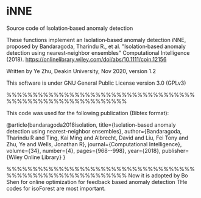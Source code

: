 # iNNE
Source code of Isolation‐based anomaly detection

These functions implement an Isolation‐based anomaly detection iNNE, proposed by Bandaragoda, Tharindu R., et al. "Isolation‐based anomaly detection using nearest‐neighbor ensembles" Computational Intelligence (2018). https://onlinelibrary.wiley.com/doi/abs/10.1111/coin.12156

Written by Ye Zhu, Deakin University, Nov 2020, version 1.2

This software is under GNU General Public License version 3.0 (GPLv3)

%%%%%%%%%%%%%%%%%%%%%%%%%%%%%%%%%%%%%%%%%%%%%%%%%%%%%%%%%%% 

This code was used for the following publication (Bibtex format):

@article{bandaragoda2018isolation,
  title={Isolation-based anomaly detection using nearest-neighbor ensembles},
  author={Bandaragoda, Tharindu R and Ting, Kai Ming and Albrecht, David and Liu, Fei Tony and Zhu, Ye and Wells, Jonathan R},
  journal={Computational Intelligence},
  volume={34},
  number={4},
  pages={968--998},
  year={2018},
  publisher={Wiley Online Library}
}

%%%%%%%%%%%%%%%%%%%%%%%%%%%%%%%%%%%%%%%%%%%%%%%%%%%%%%%%%%% 
Now it is adopted by Bo Shen for online optimization for feedback based anomaly detection
THe codes for isoForest are most important.